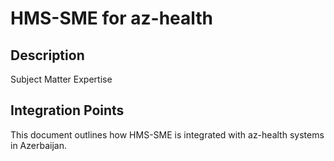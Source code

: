 # HMS-SME for az-health

## Description

Subject Matter Expertise

## Integration Points

This document outlines how HMS-SME is integrated with az-health systems in Azerbaijan.
